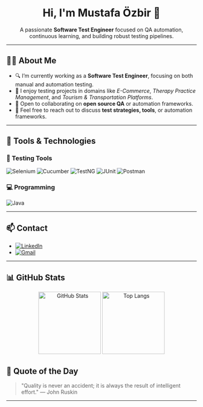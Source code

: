 <!-- README.md -->

<h1 align="center">Hi, I'm Mustafa Özbir 👋</h1>
<p align="center">
  A passionate <strong>Software Test Engineer</strong> focused on QA automation, continuous learning, and building robust testing pipelines.
</p>

---

## 🧑‍💻 About Me

- 🔍 I’m currently working as a **Software Test Engineer**, focusing on both manual and automation testing.
- 🧠 I enjoy testing projects in domains like *E-Commerce*, *Therapy Practice Management*, and *Tourism & Transportation Platforms*.
- 🤝 Open to collaborating on **open source QA** or automation frameworks.
- 💬 Feel free to reach out to discuss **test strategies, tools**, or automation frameworks.

---

## 🧰 Tools & Technologies

### 🧪 Testing Tools
![Selenium](https://img.shields.io/badge/-Selenium-43B02A?style=flat&logo=selenium&logoColor=white)
![Cucumber](https://img.shields.io/badge/-Cucumber-23D96C?style=flat&logo=cucumber&logoColor=white)
![TestNG](https://img.shields.io/badge/-TestNG-f2a54a?style=flat)
![JUnit](https://img.shields.io/badge/-JUnit-25A162?style=flat&logo=java)
![Postman](https://img.shields.io/badge/-Postman-FF6C37?style=flat&logo=postman)

### 💻 Programming
![Java](https://img.shields.io/badge/-Java-007396?style=flat&logo=java&logoColor=white)

---

## 📫 Contact

- [![LinkedIn](https://img.shields.io/badge/LinkedIn-0077B5?style=flat&logo=linkedin&logoColor=white)](https://www.linkedin.com/in/ozbirmustafa/)
- [![Gmail](https://img.shields.io/badge/Gmail-D14836?style=flat&logo=gmail&logoColor=white)](mailto:ozbirmustafa@gmail.com)

---

## 📊 GitHub Stats

<p align="center">
  <img src="https://github-readme-stats-ozbirmustafas-projects.vercel.app/api?username=ozbirmustafa&show_icons=true&count_private=true&theme=tokyonight" alt="GitHub Stats" height="165" />
  <img src="https://github-readme-stats-ozbirmustafas-projects.vercel.app/api/top-langs/?username=ozbirmustafa&layout=compact&count_private=true&theme=tokyonight" alt="Top Langs" height="165"/>
</p>


## 🧠 Quote of the Day

> "Quality is never an accident; it is always the result of intelligent effort." — John Ruskin

---

